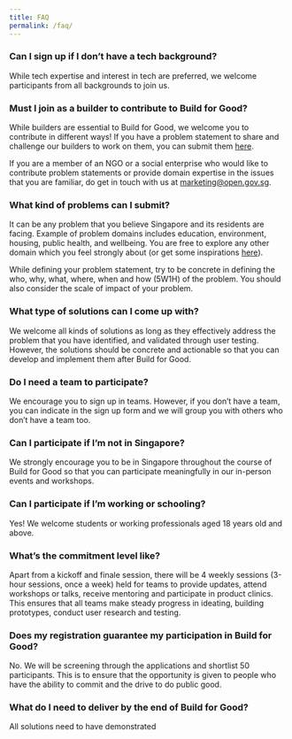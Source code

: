 ```yaml
---
title: FAQ
permalink: /faq/
---
```

### Can I sign up if I don’t have a tech background?

While tech expertise and interest in tech are preferred, we welcome participants from all backgrounds to join us.

### Must I join as a builder to contribute to Build for Good?

While builders are essential to Build for Good, we welcome you to contribute in different ways! If you have a problem statement to share and challenge our builders to work on them, you can submit them [here](/problems).

If you are a member of an NGO or a social enterprise who would like to contribute problem statements or provide domain expertise in the issues that you are familiar, do get in touch with us at marketing@open.gov.sg.

### What kind of problems can I submit?

It can be any problem that you believe Singapore and its residents are facing. Example of problem domains includes education, environment, housing, public health, and wellbeing. You are free to explore any other domain which you feel strongly about (or get some inspirations [here](https://newnaratif.com/the-23-most-important-issues-facing-singapore-in-2022/)).

While defining your problem statement, try to be concrete in defining the who, why, what, where, when and how (5W1H) of the problem. You should also consider the scale of impact of your problem.

### What type of solutions can I come up with?

We welcome all kinds of solutions as long as they effectively address the problem that you have identified, and validated through user testing. However, the solutions should be concrete and actionable so that you can develop and implement them after Build for Good.

### Do I need a team to participate?

We encourage you to sign up in teams. However, if you don’t have a team, you can indicate in the sign up form and we will group you with others who don’t have a team too.

### Can I participate if I’m not in Singapore?

We strongly encourage you to be in Singapore throughout the course of Build for Good so that you can participate meaningfully in our in-person events and workshops.

### Can I participate if I’m working or schooling?

Yes! We welcome students or working professionals aged 18 years old and above.

### What’s the commitment level like?

Apart from a kickoff and finale session, there will be 4 weekly sessions (3-hour sessions, once a week) held for teams to provide updates, attend workshops or talks, receive mentoring and participate in product clinics. This ensures that all teams make steady progress in ideating, building prototypes, conduct user research and testing.

### Does my registration guarantee my participation in Build for Good?

No. We will be screening through the applications and shortlist 50 participants. This is to ensure that the opportunity is given to people who have the ability to commit and the drive to do public good.

### What do I need to deliver by the end of Build for Good?

All solutions need to have demonstrated